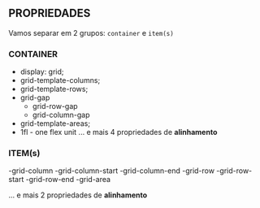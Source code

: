 ## PROPRIEDADES

Vamos separar em 2 grupos:
`container` e `item(s)`

### CONTAINER
- display: grid;
- grid-template-columns;
- grid-template-rows;
- grid-gap
    - grid-row-gap
    - grid-column-gap
- grid-template-areas;
- 1fl - one flex unit
... e mais 4 propriedades de **alinhamento**

### ITEM(s)
-grid-column
    -grid-column-start
    -grid-column-end
-grid-row
    -grid-row-start
    -grid-row-end
-grid-area

... e mais 2 propriedades de **alinhamento**